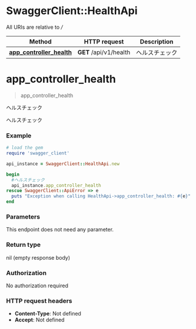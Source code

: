 # SwaggerClient::HealthApi

All URIs are relative to */*

Method | HTTP request | Description
------------- | ------------- | -------------
[**app_controller_health**](HealthApi.md#app_controller_health) | **GET** /api/v1/health | ヘルスチェック

# **app_controller_health**
> app_controller_health

ヘルスチェック

ヘルスチェック

### Example
```ruby
# load the gem
require 'swagger_client'

api_instance = SwaggerClient::HealthApi.new

begin
  #ヘルスチェック
  api_instance.app_controller_health
rescue SwaggerClient::ApiError => e
  puts "Exception when calling HealthApi->app_controller_health: #{e}"
end
```

### Parameters
This endpoint does not need any parameter.

### Return type

nil (empty response body)

### Authorization

No authorization required

### HTTP request headers

 - **Content-Type**: Not defined
 - **Accept**: Not defined



